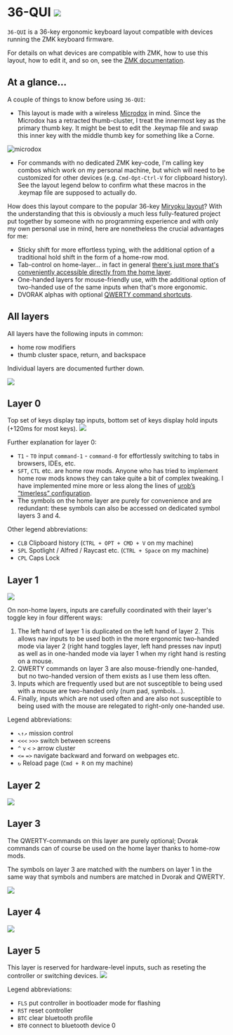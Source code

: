 # 36-QUI ![](images/question-mark.png)

`36-QUI` is a 36-key ergonomic keyboard layout compatible with devices running the ZMK keyboard firmware.

For details on what devices are compatible with ZMK, how to use this layout, how to edit it, and so on, see the [ZMK documentation](https://zmk.dev/docs).


## At a glance…

A couple of things to know before using `36-QUI`:

- This layout is made with a wireless [Microdox](https://boardsource.xyz/store/5f2e7e4a2902de7151494f92) in mind. Since the Microdox has a retracted thumb-cluster, I treat the innermost key as the primary thumb key. It might be best to edit the .keymap file and swap this inner key with the middle thumb key for something like a Corne.

![microdox](images/microdox-bud.svg)

- For commands with no dedicated ZMK key-code, I'm calling key combos which work on my personal machine, but which will need to be customized for other devices (e.g. `Cmd-Opt-Ctrl-V` for clipboard history). See the layout legend below to confirm what these macros in the .keymap file are supposed to actually do.

How does this layout compare to the popular 36-key [Miryoku layout](https://github.com/manna-harbour/miryoku/tree/master/docs/reference)? With the understanding that this is obviously a much less fully-featured project put together by someone with no programming experience and with only my own personal use in mind, here are nonetheless the crucial advantages for me: 

  - Sticky shift for more effortless typing, with the additional option of a traditional hold shift in the form of a home-row mod.
  - Tab-control on home-layer… in fact in general [there's just more that's conveniently accessible directly from the home layer](#layer-0).
  - One-handed layers for mouse-friendly use, with the additional option of two-handed use of the same inputs when that's more ergonomic.
  - DVORAK alphas with optional [QWERTY command shortcuts](#layer-3).

## All layers

All layers have the following inputs in common:

- home row modifiers
- thumb cluster space, return, and backspace

Individual layers are documented further down.

![](images/all-layers.svg)


## Layer 0

Top set of keys display tap inputs, bottom set of keys display hold inputs (+120ms for most keys).
![](images/00.svg)

Further explanation for layer 0:

- `T1` - `T0` input `command-1` - `command-0` for effortlessly switching to tabs in browsers, IDEs, etc.
- `SFT`, `CTL` etc. are home row mods. Anyone who has tried to implement home row mods knows they can take quite a bit of complex tweaking. I have implemented mine more or less along the lines of [urob’s “timerless” configuration](https://github.com/urob/zmk-config#timeless-homerow-mods).
- The symbols on the home layer are purely for convenience and are redundant: these symbols can also be accessed on dedicated symbol layers 3 and 4.

Other legend abbreviations:

- `CLB` Clipboard history (`CTRL + OPT + CMD + V` on my machine)
- `SPL` Spotlight / Alfred / Raycast etc. (`CTRL + Space` on my machine)
- `CPL` Caps Lock

## Layer 1

![](images/1.svg)

On non-home layers, inputs are carefully coordinated with their layer's toggle key in four different ways:

1. The left hand of layer 1 is duplicated on the left hand of layer 2. This allows nav inputs to be used both in the more ergonomic two-handed mode via layer 2 (right hand toggles layer, left hand presses nav input) as well as in one-handed mode via layer 1 when my right hand is resting on a mouse.
2. QWERTY commands on layer 3 are also mouse-friendly one-handed, but no two-handed version of them exists as I use them less often.
3. Inputs which are frequently used but are not susceptible to being used with a mouse are two-handed only (num pad, symbols…).
4. Finally, inputs which are not used often and are also not susceptible to being used with the mouse are relegated to right-only one-handed use.

Legend abbreviations:

- `↖↑↗` mission control
- `<<<`  `>>>` switch between screens
- `^` `v` `<` `>` arrow cluster 
- `<=` `=>` navigate backward and forward on webpages etc.
- `↻` Reload page (`Cmd + R` on my machine)

## Layer 2

![](images/2.svg)

## Layer 3

The QWERTY-commands on this layer are purely optional; Dvorak commands can of course be used on the home layer thanks to home-row mods.

The symbols on layer 3 are matched with the numbers on layer 1 in the same way that symbols and numbers are matched in Dvorak and QWERTY.

![](images/3.svg)


## Layer 4

![](images/4.svg)

## Layer 5

This layer is reserved for hardware-level inputs, such as reseting the controller or switching devices.
![](images/5.svg)

Legend abbreviations:

- `FLS` put controller in bootloader mode for flashing
- `RST` reset controller
- `BTC` clear bluetooth profile
- `BT0` connect to bluetooth device 0